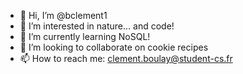 - 👋 Hi, I’m @bclement1
- 👀 I’m interested in nature... and code!
- 🌱 I’m currently learning NoSQL!
- 💞️ I’m looking to collaborate on cookie recipes
- 📫 How to reach me: clement.boulay@student-cs.fr

<!---
bclement1/bclement1 is a ✨ special ✨ repository because its `README.md` (this file) appears on your GitHub profile.
You can click the Preview link to take a look at your changes.
--->

